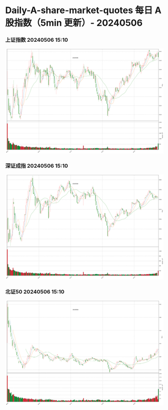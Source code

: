 
# Daily-A-share-market-quotes 每日 A 股指数（5min 更新）- 20240506

### 上证指数 20240506 15:10
![](./fig/2024/5/20240506-sh000001.png)

### 深证成指 20240506 15:10
![](./fig/2024/5/20240506-sz399001.png)

### 北证50 20240506 15:10
![](./fig/2024/5/20240506-bj899050.png)
